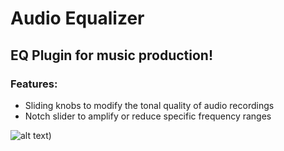 ﻿# Audio Equalizer

## EQ Plugin for music production!
  
### Features:
- Sliding knobs to modify the tonal quality of audio recordings
- Notch slider to amplify or reduce specific frequency ranges

![alt text](https://github.com/dreaesposito/simple-eq/blob/master/screenshots/Screenshot%202024-04-13%20115844.png))

